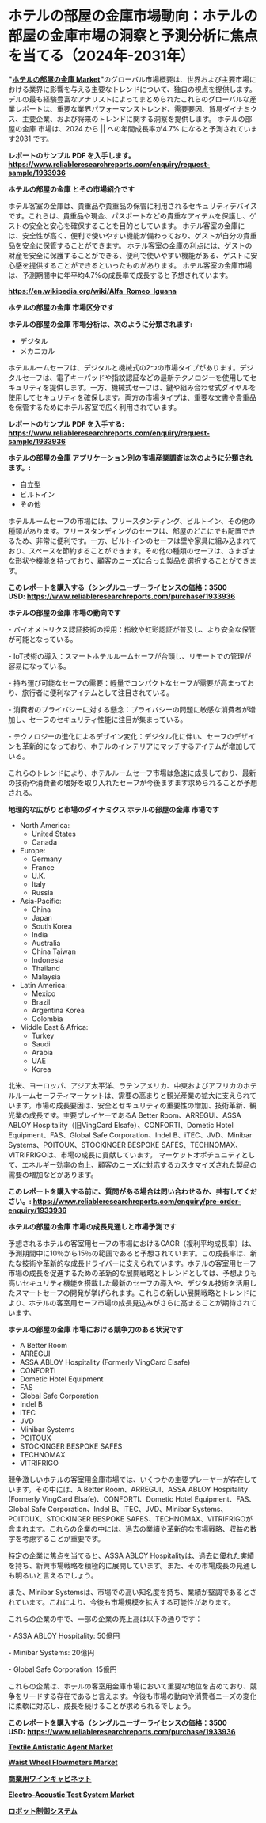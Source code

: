 <p><h1>ホテルの部屋の金庫市場動向：ホテルの部屋の金庫市場の洞察と予測分析に焦点を当てる（2024年-2031年）</h1></p><p><strong>"<a href="https://www.reliableresearchreports.com/hotel-room-safes-r1933936">ホテルの部屋の金庫 Market</a>"</strong>のグローバル市場概要は、世界および主要市場における業界に影響を与える主要なトレンドについて、独自の視点を提供します。 デルの最も経験豊富なアナリストによってまとめられたこれらのグローバルな産業レポートは、重要な業界パフォーマンストレンド、需要要因、貿易ダイナミクス、主要企業、および将来のトレンドに関する洞察を提供します。 ホテルの部屋の金庫 市場は、2024 から || への年間成長率が4.7% になると予測されています2031 です。</p>
<p><strong>レポートのサンプル PDF を入手します。</strong><strong><a href="https://www.reliableresearchreports.com/enquiry/request-sample/1933936">https://www.reliableresearchreports.com/enquiry/request-sample/1933936</a></strong></p>
<p><strong>ホテルの部屋の金庫 とその市場紹介です</strong></p>
<p><p>ホテル客室の金庫は、貴重品や貴重品の保管に利用されるセキュリティデバイスです。これらは、貴重品や現金、パスポートなどの貴重なアイテムを保護し、ゲストの安全と安心を確保することを目的としています。 ホテル客室の金庫には、安全性が高く、便利で使いやすい機能が備わっており、ゲストが自分の貴重品を安全に保管することができます。 ホテル客室の金庫の利点には、ゲストの財産を安全に保護することができる、便利で使いやすい機能がある、ゲストに安心感を提供することができるといったものがあります。 ホテル客室の金庫市場は、予測期間中に年平均4.7%の成長率で成長すると予想されています。</p><a href="https://en.wikipedia.org/wiki/Alfa_Romeo_Iguana"></a></p>
<p><strong><a href="https://en.wikipedia.org/wiki/Alfa_Romeo_Iguana">https://en.wikipedia.org/wiki/Alfa_Romeo_Iguana</a></strong></p>
<p><strong>ホテルの部屋の金庫&nbsp;市場区分です</strong><strong></strong></p>
<p><strong>ホテルの部屋の金庫 市場分析は、次のように分類されます:</strong>&nbsp;</p>
<p><ul><li>デジタル</li><li>メカニカル</li></ul></p>
<p><p>ホテルルームセーフは、デジタルと機械式の2つの市場タイプがあります。デジタルセーフは、電子キーパッドや指紋認証などの最新テクノロジーを使用してセキュリティを提供します。一方、機械式セーフは、鍵や組み合わせ式ダイヤルを使用してセキュリティを確保します。両方の市場タイプは、重要な文書や貴重品を保管するためにホテル客室で広く利用されています。</p></p>
<p><strong>レポートのサンプル PDF を入手する: <a href="https://www.reliableresearchreports.com/enquiry/request-sample/1933936">https://www.reliableresearchreports.com/enquiry/request-sample/1933936</a></strong></p>
<p><strong> ホテルの部屋の金庫 アプリケーション別の市場産業調査は次のように分類されます。:</strong></p>
<p><ul><li>自立型</li><li>ビルトイン</li><li>その他</li></ul></p>
<p><p>ホテルルームセーフの市場には、フリースタンディング、ビルトイン、その他の種類があります。フリースタンディングのセーフは、部屋のどこにでも配置できるため、非常に便利です。一方、ビルトインのセーフは壁や家具に組み込まれており、スペースを節約することができます。その他の種類のセーフは、さまざまな形状や機能を持っており、顧客のニーズに合った製品を選択することができます。</p></p>
<p><strong>このレポートを購入する（シングルユーザーライセンスの価格：3500 USD:</strong><strong>&nbsp;<a href="https://www.reliableresearchreports.com/purchase/1933936">https://www.reliableresearchreports.com/purchase/1933936</a></strong></p>
<p><strong>ホテルの部屋の金庫 市場の動向です</strong></p>
<p><p>- バイオメトリクス認証技術の採用：指紋や虹彩認証が普及し、より安全な保管が可能となっている。</p><p>- IoT技術の導入：スマートホテルルームセーフが台頭し、リモートでの管理が容易になっている。</p><p>- 持ち運び可能なセーフの需要：軽量でコンパクトなセーフが需要が高まっており、旅行者に便利なアイテムとして注目されている。</p><p>- 消費者のプライバシーに対する懸念：プライバシーの問題に敏感な消費者が増加し、セーフのセキュリティ性能に注目が集まっている。</p><p>- テクノロジーの進化によるデザイン変化：デジタル化に伴い、セーフのデザインも革新的になっており、ホテルのインテリアにマッチするアイテムが増加している。</p><p>これらのトレンドにより、ホテルルームセーフ市場は急速に成長しており、最新の技術や消費者の嗜好を取り入れたセーフが今後ますます求められることが予想される。</p></p>
<p><strong>地理的な広がりと市場のダイナミクス ホテルの部屋の金庫 市場です</strong></p>
<p><ul>
    <li>
        North America:
        <ul>
            <li>United States</li>
            <li>Canada</li>
        </ul>
    </li>
    <li>
        Europe:
        <ul>
            <li>Germany</li>
            <li>France</li>
            <li>U.K.</li>
            <li>Italy</li>
            <li>Russia</li>
        </ul>
    </li>
    <li>
        Asia-Pacific:
        <ul>
            <li>China</li>
            <li>Japan</li>
            <li>South Korea</li>
            <li>India</li>
            <li>Australia</li>
            <li>China Taiwan</li>
            <li>Indonesia</li>
            <li>Thailand</li>
            <li>Malaysia</li>
        </ul>
    </li>
    <li>
        Latin America:
        <ul>
            <li>Mexico</li>
            <li>Brazil</li>
            <li>Argentina Korea</li>
            <li>Colombia</li>
        </ul>
    </li>
    <li>
        Middle East & Africa:
        <ul>
            <li>Turkey</li>
            <li>Saudi</li>
            <li>Arabia</li>
            <li>UAE</li>
            <li>Korea</li>
        </ul>
    </li>
    </ul></p>
<p><p>北米、ヨーロッパ、アジア太平洋、ラテンアメリカ、中東およびアフリカのホテルルームセーフティマーケットは、需要の高まりと観光産業の拡大に支えられています。市場の成長要因は、安全とセキュリティの重要性の増加、技術革新、観光業の成長です。主要プレイヤーであるA Better Room、ARREGUI、ASSA ABLOY Hospitality（旧VingCard Elsafe）、CONFORTI、Dometic Hotel Equipment、FAS、Global Safe Corporation、Indel B、iTEC、JVD、Minibar Systems、POITOUX、STOCKINGER BESPOKE SAFES、TECHNOMAX、VITRIFRIGOは、市場の成長に貢献しています。 マーケットオポチュニティとして、エネルギー効率の向上、顧客のニーズに対応するカスタマイズされた製品の需要の増加などがあります。</p></p>
<p><strong>このレポートを購入する前に、質問がある場合は問い合わせるか、共有してください。:&nbsp;<a href="https://www.reliableresearchreports.com/enquiry/pre-order-enquiry/1933936">https://www.reliableresearchreports.com/enquiry/pre-order-enquiry/1933936</a></strong></p>
<p><strong>ホテルの部屋の金庫 市場の成長見通しと市場予測です</strong></p>
<p><p>予想されるホテルの客室用セーフの市場におけるCAGR（複利平均成長率）は、予測期間中に10％から15％の範囲であると予想されています。この成長率は、新たな技術や革新的な成長ドライバーに支えられています。ホテルの客室用セーフ市場の成長を促進するための革新的な展開戦略とトレンドとしては、予想よりも高いセキュリティ機能を搭載した最新のセーフの導入や、デジタル技術を活用したスマートセーフの開発が挙げられます。これらの新しい展開戦略とトレンドにより、ホテルの客室用セーフ市場の成長見込みがさらに高まることが期待されています。</p></p>
<p><strong>ホテルの部屋の金庫 市場における競争力のある状況です</strong></p>
<p><ul><li>A Better Room</li><li>ARREGUI</li><li>ASSA ABLOY Hospitality (Formerly VingCard Elsafe)</li><li>CONFORTI</li><li>Dometic Hotel Equipment</li><li>FAS</li><li>Global Safe Corporation</li><li>Indel B</li><li>iTEC</li><li>JVD</li><li>Minibar Systems</li><li>POITOUX</li><li>STOCKINGER BESPOKE SAFES</li><li>TECHNOMAX</li><li>VITRIFRIGO</li></ul></p>
<p><p>競争激しいホテルの客室用金庫市場では、いくつかの主要プレーヤーが存在しています。その中には、A Better Room、ARREGUI、ASSA ABLOY Hospitality (Formerly VingCard Elsafe)、CONFORTI、Dometic Hotel Equipment、FAS、Global Safe Corporation、Indel B、iTEC、JVD、Minibar Systems、POITOUX、STOCKINGER BESPOKE SAFES、TECHNOMAX、VITRIFRIGOが含まれます。これらの企業の中には、過去の業績や革新的な市場戦略、収益の数字を考慮することが重要です。</p><p>特定の企業に焦点を当てると、ASSA ABLOY Hospitalityは、過去に優れた実績を持ち、新興市場戦略を積極的に展開しています。また、その市場成長の見通しも明るいと言えるでしょう。</p><p>また、Minibar Systemsは、市場での高い知名度を持ち、業績が堅調であるとされています。これにより、今後も市場規模を拡大する可能性があります。</p><p>これらの企業の中で、一部の企業の売上高は以下の通りです：</p><p>- ASSA ABLOY Hospitality: 50億円</p><p>- Minibar Systems: 20億円</p><p>- Global Safe Corporation: 15億円</p><p>これらの企業は、ホテルの客室用金庫市場において重要な地位を占めており、競争をリードする存在であると言えます。今後も市場の動向や消費者ニーズの変化に柔軟に対応し、成長を続けることが求められるでしょう。</p></p>
<p><strong>このレポートを購入する（シングルユーザーライセンスの価格：3500 USD:</strong>&nbsp;<strong><a href="https://www.reliableresearchreports.com/purchase/1933936">https://www.reliableresearchreports.com/purchase/1933936</a></strong></p>
<p><strong><p><a href="https://www.linkedin.com/pulse/ng-trends-textile-antistatic-agent-market-global-outlook-future-mg3vc?trackingId=wiEe85zHQ1yd8vYr9uiEVg%3D%3D">Textile Antistatic Agent Market</a></p><p><a href="https://medium.com/@vallieemard78/future-trends-in-global-waist-wheel-flowmeters-market-market-insights-and-analysis-from-2024-to-4f82a1829451">Waist Wheel Flowmeters Market</a></p><p><a href="https://github.com/lababdou/Market-Research-Report-List-5/blob/main/554714376323.md">商業用ワインキャビネット</a></p><p><a href="https://medium.com/@vallieemard78/insights-into-electro-acoustic-test-system-market-share-and-competitive-landscape-for-period-from-c4a7dc07f4c6">Electro-Acoustic Test System Market</a></p><p><a href="https://medium.com/@verniebarton2023/%E3%83%AD%E3%83%9C%E3%83%83%E3%83%88%E5%88%B6%E5%BE%A1%E3%82%B7%E3%82%B9%E3%83%86%E3%83%A0%E3%81%AE%E5%B8%82%E5%A0%B4%E8%A6%8F%E6%A8%A1-%E6%88%90%E9%95%B7%E3%83%88%E3%83%AC%E3%83%B3%E3%83%89-%E7%B5%B1%E8%A8%88%E3%83%87%E3%83%BC%E3%82%BF-%E4%BA%88%E6%B8%AC-2024%E5%B9%B4-2031%E5%B9%B4-d1b9ccf8b3b1">ロボット制御システム</a></p></strong></p>